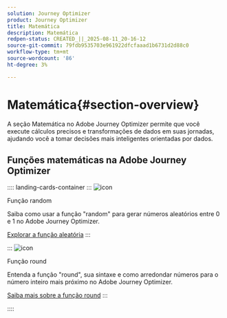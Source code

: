 ```yaml
---
solution: Journey Optimizer
product: Journey Optimizer
title: Matemática
description: Matemática
redpen-status: CREATED_||_2025-08-11_20-16-12
source-git-commit: 79fdb9535703e961922dfcfaaad1b6731d2d88c0
workflow-type: tm+mt
source-wordcount: '86'
ht-degree: 3%

---
```



# Matemática{#section-overview}

A seção Matemática no Adobe Journey Optimizer permite que você execute cálculos precisos e transformações de dados em suas jornadas, ajudando você a tomar decisões mais inteligentes orientadas por dados.

## Funções matemáticas na Adobe Journey Optimizer

:::: landing-cards-container
:::
![icon](https://cdn.experienceleague.adobe.com/icons/code-branch.svg)

Função random

Saiba como usar a função &quot;random&quot; para gerar números aleatórios entre 0 e 1 no Adobe Journey Optimizer.

[Explorar a função aleatória](../using/building-journeys/functions/functionrandom.md)
:::

:::
![icon](https://cdn.experienceleague.adobe.com/icons/code-branch.svg)

Função round

Entenda a função &quot;round&quot;, sua sintaxe e como arredondar números para o número inteiro mais próximo no Adobe Journey Optimizer.

[Saiba mais sobre a função round](../using/building-journeys/functions/functionround.md)
:::

::::
